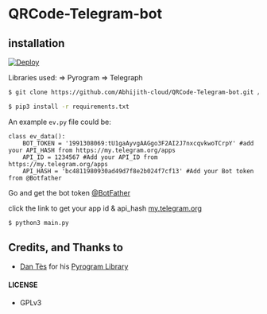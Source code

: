 # QRCode-Telegram-bot

## installation

[![Deploy](https://www.herokucdn.com/deploy/button.svg)](https://heroku.com/deploy?template=https://github.com/Abhijith-cloud/QRCode-Telegram-bot/)

Libraries used: => Pyrogram => Telegraph

```sh
$ git clone https://github.com/Abhijith-cloud/QRCode-Telegram-bot.git / gh repo clone Abhijith-cloud/QRCode-Telegram-bot
```
```sh
$ pip3 install -r requirements.txt
```
An example `ev.py` file could be:

```python3
class ev_data():
    BOT_TOKEN = '1991308069:tU1gaAyvgAAGgo3F2AI2J7nxcqvkwoTCrpY' #add your API_HASH from https://my.telegram.org/apps
    API_ID = 1234567 #Add your API_ID from https://my.telegram.org/apps
    API_HASH = 'bc4811980930ad49d7f8e2b024f7cf13' #Add your Bot token from @Botfather
```
Go and get the bot token [@BotFather](https://telegram.dog/BotFather)

click the link to get your app id & api_hash [my.telegram.org](https://my.telegram.org/auth)

```sh
$ python3 main.py
```

## Credits, and Thanks to

* [Dan Tès](https://telegram.dog/haskell) for his [Pyrogram Library](https://github.com/pyrogram/pyrogram)

#### LICENSE
- GPLv3
